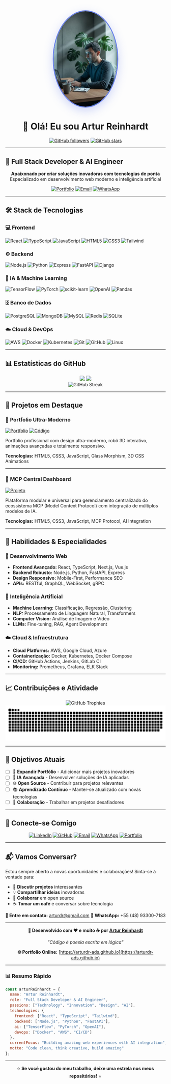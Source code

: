 <div align="center">

<picture>
  <source media="(prefers-color-scheme: dark)" srcset="https://raw.githubusercontent.com/arturdr-ads/arturdr-ads.github.io/main/assets/profile.jpg">
  <img src="https://raw.githubusercontent.com/arturdr-ads/arturdr-ads.github.io/main/assets/profile.jpg" alt="Artur Reinhardt" width="200" style="border-radius: 50%; border: 3px solid #667eea; box-shadow: 0 10px 30px rgba(102, 126, 234, 0.3);">
</picture>

# 👋 Olá! Eu sou Artur Reinhardt

[![GitHub followers](https://img.shields.io/github/followers/arturdr-ads?style=for-the-badge&logo=github&logoColor=white&labelColor=171515&color=181717)](https://github.com/arturdr-ads)
[![GitHub stars](https://img.shields.io/github/stars/arturdr-ads?style=for-the-badge&logo=github&logoColor=white&labelColor=171515&color=181717)](https://github.com/arturdr-ads)

</div>

---

## 🚀 Full Stack Developer & AI Engineer

<div align="center">

**Apaixonado por criar soluções inovadoras com tecnologias de ponta**
Especializado em desenvolvimento web moderno e inteligência artificial

[![Portfolio](https://img.shields.io/badge/🌐-Portfolio-FF6B6B?style=for-the-badge)](https://arturdr-ads.github.io)
[![Email](https://img.shields.io/badge/📧-Email-EA4335?style=for-the-badge&logo=gmail&logoColor=white)](mailto:arturdr@gmail.com)
[![WhatsApp](https://img.shields.io/badge/📱-WhatsApp-25D366?style=for-the-badge&logo=whatsapp&logoColor=white)](https://wa.me/5548933007183)

</div>

---

## 🛠️ Stack de Tecnologias

### 💻 Frontend
![React](https://img.shields.io/badge/React-61DAFB?style=for-the-badge&logo=react&logoColor=black)
![TypeScript](https://img.shields.io/badge/TypeScript-3178C6?style=for-the-badge&logo=typescript&logoColor=white)
![JavaScript](https://img.shields.io/badge/JavaScript-F7DF1E?style=for-the-badge&logo=javascript&logoColor=black)
![HTML5](https://img.shields.io/badge/HTML5-E34F26?style=for-the-badge&logo=html5&logoColor=white)
![CSS3](https://img.shields.io/badge/CSS3-1572B6?style=for-the-badge&logo=css3&logoColor=white)
![Tailwind](https://img.shields.io/badge/Tailwind-38B2AC?style=for-the-badge&logo=tailwind-css&logoColor=white)

### ⚙️ Backend
![Node.js](https://img.shields.io/badge/Node.js-339933?style=for-the-badge&logo=nodedotjs&logoColor=white)
![Python](https://img.shields.io/badge/Python-3776AB?style=for-the-badge&logo=python&logoColor=white)
![Express](https://img.shields.io/badge/Express-000000?style=for-the-badge&logo=express&logoColor=white)
![FastAPI](https://img.shields.io/badge/FastAPI-009688?style=for-the-badge&logo=fastapi&logoColor=white)
![Django](https://img.shields.io/badge/Django-092E20?style=for-the-badge&logo=django&logoColor=white)

### 🤖 IA & Machine Learning
![TensorFlow](https://img.shields.io/badge/TensorFlow-FF6F00?style=for-the-badge&logo=tensorflow&logoColor=white)
![PyTorch](https://img.shields.io/badge/PyTorch-EE4C2C?style=for-the-badge&logo=pytorch&logoColor=white)
![scikit-learn](https://img.shields.io/badge/scikit--learn-F7931E?style=for-the-badge&logo=scikit-learn&logoColor=white)
![OpenAI](https://img.shields.io/badge/OpenAI-412991?style=for-the-badge&logo=openai&logoColor=white)
![Pandas](https://img.shields.io/badge/Pandas-150458?style=for-the-badge&logo=pandas&logoColor=white)

### 🗄️ Banco de Dados
![PostgreSQL](https://img.shields.io/badge/PostgreSQL-4169E1?style=for-the-badge&logo=postgresql&logoColor=white)
![MongoDB](https://img.shields.io/badge/MongoDB-47A248?style=for-the-badge&logo=mongodb&logoColor=white)
![MySQL](https://img.shields.io/badge/MySQL-4479A1?style=for-the-badge&logo=mysql&logoColor=white)
![Redis](https://img.shields.io/badge/Redis-DC382D?style=for-the-badge&logo=redis&logoColor=white)
![SQLite](https://img.shields.io/badge/SQLite-003B57?style=for-the-badge&logo=sqlite&logoColor=white)

### ☁️ Cloud & DevOps
![AWS](https://img.shields.io/badge/AWS-232F3E?style=for-the-badge&logo=amazonaws&logoColor=white)
![Docker](https://img.shields.io/badge/Docker-2496ED?style=for-the-badge&logo=docker&logoColor=white)
![Kubernetes](https://img.shields.io/badge/Kubernetes-326CE5?style=for-the-badge&logo=kubernetes&logoColor=white)
![Git](https://img.shields.io/badge/Git-F05032?style=for-the-badge&logo=git&logoColor=white)
![GitHub](https://img.shields.io/badge/GitHub-181717?style=for-the-badge&logo=github&logoColor=white)
![Linux](https://img.shields.io/badge/Linux-FCC624?style=for-the-badge&logo=linux&logoColor=black)

---

## 📊 Estatísticas do GitHub

<div align="center">
  <img height="180em" src="https://github-readme-stats.vercel.app/api?username=arturdr-ads&show_icons=true&theme=tokyonight&include_all_commits=true&count_private=true&hide_border=true&bg_color=0D1117&title_color=667eea&icon_color=22d3ee&text_color=c9d1d9&border_color=30363d"/>
  <img height="180em" src="https://github-readme-stats.vercel.app/api/top-langs/?username=arturdr-ads&layout=compact&langs_count=7&theme=tokyonight&hide_border=true&bg_color=0D1117&title_color=667eea&text_color=c9d1d9&border_color=30363d"/>
</div>

<div align="center">
  <img src="https://github-readme-streak-stats.herokuapp.com/?user=arturdr-ads&theme=tokyonight&hide_border=true&background=0D1117&border=30363d&stroke=667eea&ring=22d3ee&fire=FF6B6B&currStreakLabel=c9d1d9" alt="GitHub Streak"/>
</div>

---

## 🌟 Projetos em Destaque

### 🎨 **Portfolio Ultra-Moderno**
[![Portfolio](https://img.shields.io/badge/🌐-Live-FF6B6B?style=for-the-badge&logo=web&logoColor=white)](https://arturdr-ads.github.io) [![Código](https://img.shields.io/badge/📁-Código-181717?style=for-the-badge&logo=github&logoColor=white)](https://github.com/arturdr-ads/arturdr-ads.github.io)

Portfolio profissional com design ultra-moderno, robô 3D interativo, animações avançadas e totalmente responsivo.

**Tecnologias:** HTML5, CSS3, JavaScript, Glass Morphism, 3D CSS Animations

---

### 🔧 **MCP Central Dashboard**
[![Projeto](https://img.shields.io/badge/🔧-Ver_Projeto-6366f1?style=for-the-badge&logo=github&logoColor=white)](https://github.com/arturdr-ads/mcp-central-dashboard)

Plataforma modular e universal para gerenciamento centralizado do ecossistema MCP (Model Context Protocol) com integração de múltiplos modelos de IA.

**Tecnologias:** HTML5, CSS3, JavaScript, MCP Protocol, AI Integration

---

## 🎯 Habilidades & Especialidades

### 🚀 **Desenvolvimento Web**
- **Frontend Avançado:** React, TypeScript, Next.js, Vue.js
- **Backend Robusto:** Node.js, Python, FastAPI, Express
- **Design Responsivo:** Mobile-First, Performance SEO
- **APIs:** RESTful, GraphQL, WebSocket, gRPC

### 🤖 **Inteligência Artificial**
- **Machine Learning:** Classificação, Regressão, Clustering
- **NLP:** Processamento de Linguagem Natural, Transformers
- **Computer Vision:** Análise de Imagem e Vídeo
- **LLMs:** Fine-tuning, RAG, Agent Development

### ☁️ **Cloud & Infraestrutura**
- **Cloud Platforms:** AWS, Google Cloud, Azure
- **Containerização:** Docker, Kubernetes, Docker Compose
- **CI/CD:** GitHub Actions, Jenkins, GitLab CI
- **Monitoring:** Prometheus, Grafana, ELK Stack

---

## 📈 Contribuições e Atividade

<div align="center">
  <img src="https://github-profile-trophy.vercel.app/?username=arturdr-ads&theme=tokyonight&no-frame=true&no-bg=true&margin-w=4&title=667eea&text=22d3ee&icon=667eea&background=0D1117" alt="GitHub Trophies"/>
</div>

<div align="center">
  <img src="https://github.com/Platane/snk/raw/output/github-contribution-grid-snake-dark.svg" alt="GitHub Snake"/>
</div>

---

## 🎯 Objetivos Atuais

- [ ] 🚀 **Expandir Portfólio** - Adicionar mais projetos inovadores
- [ ] 🤖 **IA Avançada** - Desenvolver soluções de IA aplicadas
- [ ] 🌐 **Open Source** - Contribuir para projetos relevantes
- [ ] 📚 **Aprendizado Contínuo** - Manter-se atualizado com novas tecnologias
- [ ] 👥 **Colaboração** - Trabalhar em projetos desafiadores

---

## 🤝 Conecte-se Comigo

<div align="center">

[![LinkedIn](https://img.shields.io/badge/LinkedIn-0077B5?style=for-the-badge&logo=linkedin&logoColor=white)](https://linkedin.com/in/arturdr)
[![GitHub](https://img.shields.io/badge/GitHub-181717?style=for-the-badge&logo=github&logoColor=white)](https://github.com/arturdr-ads)
[![Email](https://img.shields.io/badge/Email-EA4335?style=for-the-badge&logo=gmail&logoColor=white)](mailto:arturdr@gmail.com)
[![WhatsApp](https://img.shields.io/badge/WhatsApp-25D366?style=for-the-badge&logo=whatsapp&logoColor=white)](https://wa.me/5548933007183)
[![Portfolio](https://img.shields.io/badge/Portfolio-FF6B6B?style=for-the-badge&logo=web&logoColor=white)](https://arturdr-ads.github.io)

</div>

---

## 📬 Vamos Conversar?

Estou sempre aberto a novas oportunidades e colaborações! Sinta-se à vontade para:

- 🚀 **Discutir projetos** interessantes
- 💡 **Compartilhar ideias** inovadoras
- 🤝 **Colaborar** em open source
- ☕ **Tomar um café** e conversar sobre tecnologia

<div align="center">

**📧 Entre em contato:** arturdr@gmail.com
**📱 WhatsApp:** +55 (48) 93300-7183

</div>

---

<div align="center">

**🎨 Desenvolvido com ❤️ e muito ☕ por [Artur Reinhardt](https://github.com/arturdr-ads)**

*"Código é poesia escrita em lógica"*

**🌐 Portfolio Online:** [https://arturdr-ads.github.io](https://arturdr-ads.github.io)

</div>

---

### 📊 Resumo Rápido

```javascript
const arturReinhardt = {
  name: "Artur Reinhardt",
  role: "Full Stack Developer & AI Engineer",
  passions: ["Technology", "Innovation", "Design", "AI"],
  technologies: {
    frontend: ["React", "TypeScript", "Tailwind"],
    backend: ["Node.js", "Python", "FastAPI"],
    ai: ["TensorFlow", "PyTorch", "OpenAI"],
    devops: ["Docker", "AWS", "CI/CD"]
  },
  currentFocus: "Building amazing web experiences with AI integration",
  motto: "Code clean, think creative, build amazing"
};
```

---

<div align="center">

⭐ **Se você gostou do meu trabalho, deixe uma estrela nos meus repositórios!** ⭐

</div>